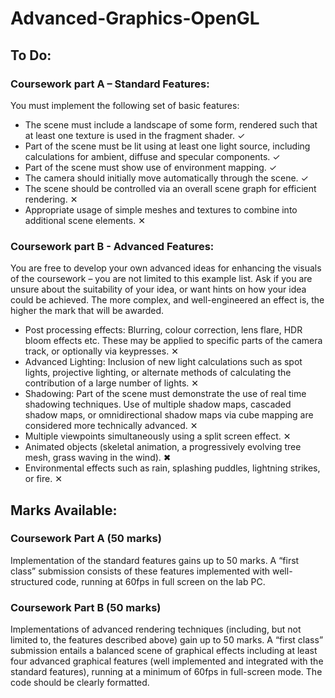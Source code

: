 # Advanced-Graphics-OpenGL

## To Do:
### Coursework part A – Standard Features:

You must implement the following set of basic features:

- The scene must include a landscape of some form, rendered such that at least one texture is used in the fragment shader. ✓
- Part of the scene must be lit using at least one light source, including calculations for ambient, diffuse and specular components. ✓
- Part of the scene must show use of environment mapping. ✓
- The camera should initially move automatically through the scene. ✓
- The scene should be controlled via an overall scene graph for efficient rendering. ✕
- Appropriate usage of simple meshes and textures to combine into additional scene elements. ✕

### Coursework part B - Advanced Features:

You are free to develop your own advanced ideas for enhancing the visuals of the coursework – you are not limited to this example list. Ask if you are unsure about the suitability of your idea, or want hints on how your idea could be achieved. The more complex, and well-engineered an effect is, the higher the mark that will be awarded.

- Post processing effects: Blurring, colour correction, lens flare, HDR bloom effects etc. These may be applied to specific parts of the camera track, or optionally via keypresses. ✕
- Advanced Lighting: Inclusion of new light calculations such as spot lights, projective lighting, or alternate methods of calculating the contribution of a large number of lights. ✕
- Shadowing: Part of the scene must demonstrate the use of real time shadowing techniques. Use of multiple shadow maps, cascaded shadow maps, or omnidirectional shadow maps via cube mapping are considered more technically advanced. ✕
- Multiple viewpoints simultaneously using a split screen effect. ✕
- Animated objects (skeletal animation, a progressively evolving tree mesh, grass waving in the wind). ✖
- Environmental effects such as rain, splashing puddles, lightning strikes, or fire. ✕


## Marks Available:
### Coursework Part A (50 marks)

Implementation of the standard features gains up to 50 marks.
A “first class” submission consists of these features implemented with well-structured code, running at 60fps in full screen on the lab PC.
### Coursework Part B (50 marks)

Implementations of advanced rendering techniques (including, but not limited to, the features described above) gain up to 50 marks.
A “first class” submission entails a balanced scene of graphical effects including at least four advanced graphical features (well implemented and integrated with the standard features), running at a minimum of 60fps in full-screen mode. The code should be clearly formatted.